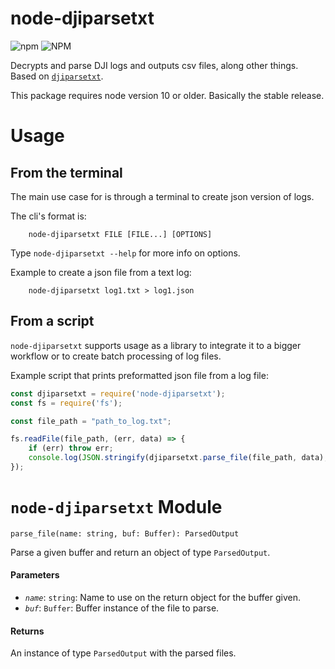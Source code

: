 node-djiparsetxt
================

![npm](https://img.shields.io/npm/v/node-djiparsetxt.svg)
![NPM](https://img.shields.io/npm/l/node-djiparsetxt.svg)

Decrypts and parse DJI logs and outputs csv files, along other things. Based on 
[`djiparsetxt`](http://djilogs.live555.com/).

This package requires node version 10 or older. Basically the stable release.

Usage
=====

## From the terminal

The main use case for is through a terminal to create json version of logs.

The cli's format is:

		node-djiparsetxt FILE [FILE...] [OPTIONS]

Type `node-djiparsetxt --help` for more info on options.


Example to create a json file from a text log:

		node-djiparsetxt log1.txt > log1.json

## From a script

`node-djiparsetxt` supports usage as a library to integrate it to a bigger 
workflow or to create batch processing of log files.

Example script that prints preformatted json file from a log file:

```javascript
const djiparsetxt = require('node-djiparsetxt');
const fs = require('fs');

const file_path = "path_to_log.txt";

fs.readFile(file_path, (err, data) => {
	if (err) throw err;
	console.log(JSON.stringify(djiparsetxt.parse_file(file_path, data), null, 4));
});
```

`node-djiparsetxt` Module
=========================

`parse_file(name: string, buf: Buffer): ParsedOutput`

Parse a given buffer and return an object of type `ParsedOutput`.

#### Parameters

- *`name`*: `string`: Name to use on the return object for the buffer given.
- *`buf`*: `Buffer`: Buffer instance of the file to parse.

#### Returns

An instance of type `ParsedOutput` with the parsed files.
